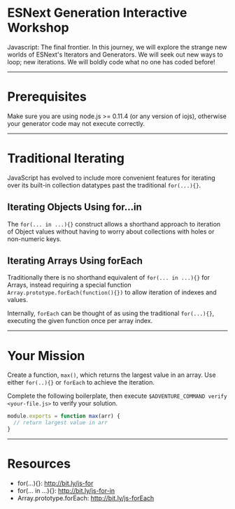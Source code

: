# ESNext Generation Interactive Workshop

Javascript: The final frontier.
In this journey, we will explore the strange new worlds of ESNext's Iterators
and Generators.
We will seek out new ways to loop; new iterations.
We will boldly code what no one has coded before!

----

# Prerequisites

Make sure you are using node.js >= 0.11.4 (or any version of iojs), otherwise
your generator code may not execute correctly.

----

# Traditional Iterating

JavaScript has evolved to include more convenient features for iterating over
its built-in collection datatypes past the traditional `for(...){}`.

## Iterating Objects Using for...in

The `for(... in ...){}` construct allows a shorthand approach to iteration of
Object values without having to worry about collections with holes or
non-numeric keys.

## Iterating Arrays Using forEach

Traditionally there is no shorthand equivalent of `for(... in ...){}` for
Arrays, instead requiring a special function
`Array.prototype.forEach(function(){})` to allow iteration of indexes and
values.

Internally, `forEach` can be thought of as using the traditional `for(...){}`,
executing the given function once per array index.

----

# Your Mission

Create a function, `max()`, which returns the largest value in an array. Use
either `for(..){}` or `forEach` to achieve the iteration.

Complete the following boilerplate, then execute
`$ADVENTURE_COMMAND verify <your-file.js>` to verify your solution.

```js
module.exports = function max(arr) {
  // return largest value in arr
}
```

----

# Resources

 * for(...){}: http://bit.ly/js-for
 * for(... in ...){}: http://bit.ly/js-for-in
 * Array.prototype.forEach: http://bit.ly/js-forEach
